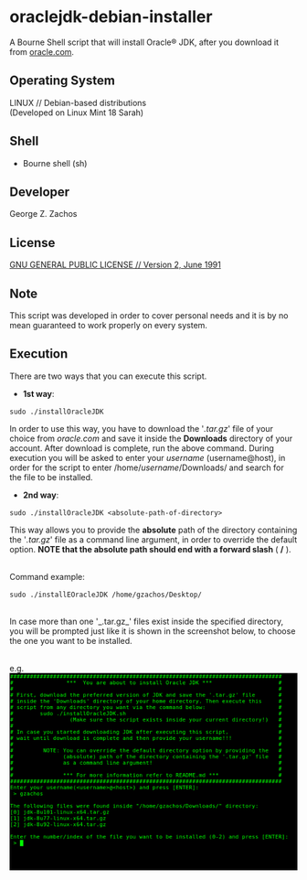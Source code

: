 oraclejdk-debian-installer
============

A Bourne Shell script that will install Oracle® JDK, after you download it from [oracle.com](http://www.oracle.com/technetwork/indexes/downloads/index.html#java).

Operating System
----
LINUX // Debian-based distributions<br>
(Developed on Linux Mint 18 Sarah)

Shell
-----
- Bourne shell (sh)

Developer
-----
George Z. Zachos

License
-----
[GNU GENERAL PUBLIC LICENSE // Version 2, June 1991](LICENSE)

Note
-----
This script was developed in order to cover personal needs and it is by no mean
guaranteed to work properly on every system.

Execution
-----
There are two ways that you can execute this script.

 * __1st way__:
```Shell
sudo ./installOracleJDK
```
In order to use this way, you have to download the '_.tar.gz_' file of
your choice from _oracle.com_ and save it inside the __Downloads__ directory of
your account. After download is complete, run the above command. During execution
you will be asked to enter your _username_ (username@host), in order for the
script to enter /home/_username_/Downloads/ and search for the file to be installed.

 * __2nd way__:
```Shell
sudo ./installOracleJDK <absolute-path-of-directory>
```
This way allows you to provide the __absolute__ path of the directory containing
the '_.tar.gz_' file as a command line argument, in order to override the default
option. __NOTE that the absolute path should end with a forward slash__ ( __/__ ).
<br><br>

Command example:
```Shell
sudo ./installEOracleJDK /home/gzachos/Desktop/
```
<br>
In case more than one '_.tar.gz_' files exist inside the specified directory,
you will be prompted just like it is shown in the screenshot below, to choose
the one you want to be installed.<br><br>

e.g.<br>
![Prompt](./screenshots/photo00.png)
